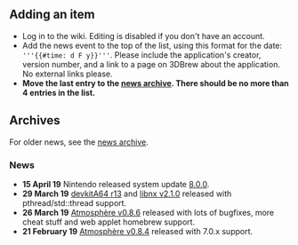 <noinclude>

## Adding an item

  - Log in to the wiki. Editing is disabled if you don't have an
    account.
  - Add the news event to the top of the list, using this format for the
    date: `'''{{#time: d F y}}'''`. Please include the application's
    creator, version number, and a link to a page on 3DBrew about the
    application. No external links please.
  - **Move the last entry to the [news
    archive](:News%20Archive.md "wikilink"). There should be no more
    than 4 entries in the list.**

## Archives

For older news, see the [news archive](:News%20Archive.md "wikilink").

### News

</noinclude>

  - **15 April 19** Nintendo released system update
    [8.0.0](8.0.0.md "wikilink").
  - **29 March 19** [devkitA64
    r13](https://devkitpro.org/viewtopic.php?f=13&t=8891) and [libnx
    v2.1.0](https://github.com/switchbrew/libnx/releases/tag/v2.1.0)
    released with pthread/std::thread support.
  - **26 March 19** [Atmosphère
    v0.8.6](https://github.com/Atmosphere-NX/Atmosphere/releases/tag/0.8.6)
    released with lots of bugfixes, more cheat stuff and web applet
    homebrew support.
  - **21 February 19** [Atmosphère
    v0.8.4](https://github.com/Atmosphere-NX/Atmosphere/releases/tag/0.8.4)
    released with 7.0.x support.
